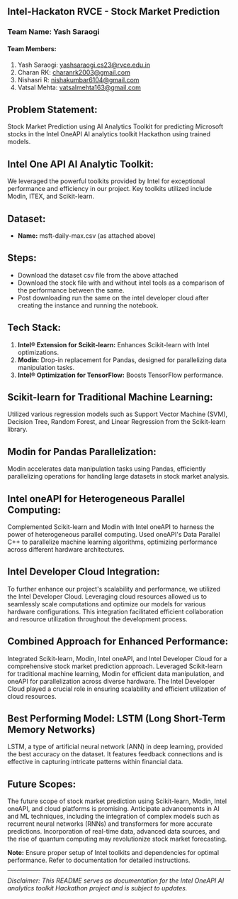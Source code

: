 ## Intel-Hackaton RVCE - Stock Market Prediction

### Team Name: Yash Saraogi

#### Team Members:
1. Yash Saraogi: yashsaraogi.cs23@rvce.edu.in
2. Charan RK: charanrk2003@gmail.com
3. Nishasri R: nishakumbar6104@gmail.com
4. Vatsal Mehta: vatsalmehta163@gmail.com

## Problem Statement:
Stock Market Prediction using AI Analytics Toolkit for predicting Microsoft stocks in the Intel OneAPI AI analytics toolkit Hackathon using trained models.

## Intel One API AI Analytic Toolkit:
We leveraged the powerful toolkits provided by Intel for exceptional performance and efficiency in our project. Key toolkits utilized include Modin, ITEX, and Scikit-learn.

## Dataset:
- **Name:** msft-daily-max.csv (as attached above)

## Steps:
- Download the dataset csv file from the above attached
- Download the stock file with and without intel tools as a comparison of the performance between the same.
- Post downloading run the same on the intel developer cloud after creating the instance and running the notebook.

## Tech Stack:
1. **Intel® Extension for Scikit-learn:** Enhances Scikit-learn with Intel optimizations.
2. **Modin:** Drop-in replacement for Pandas, designed for parallelizing data manipulation tasks.
3. **Intel® Optimization for TensorFlow:** Boosts TensorFlow performance.

## Scikit-learn for Traditional Machine Learning:
Utilized various regression models such as Support Vector Machine (SVM), Decision Tree, Random Forest, and Linear Regression from the Scikit-learn library.

## Modin for Pandas Parallelization:
Modin accelerates data manipulation tasks using Pandas, efficiently parallelizing operations for handling large datasets in stock market analysis.

## Intel oneAPI for Heterogeneous Parallel Computing:
Complemented Scikit-learn and Modin with Intel oneAPI to harness the power of heterogeneous parallel computing. Used oneAPI's Data Parallel C++ to parallelize machine learning algorithms, optimizing performance across different hardware architectures.

## Intel Developer Cloud Integration:
To further enhance our project's scalability and performance, we utilized the Intel Developer Cloud. Leveraging cloud resources allowed us to seamlessly scale computations and optimize our models for various hardware configurations. This integration facilitated efficient collaboration and resource utilization throughout the development process.

## Combined Approach for Enhanced Performance:
Integrated Scikit-learn, Modin, Intel oneAPI, and Intel Developer Cloud for a comprehensive stock market prediction approach. Leveraged Scikit-learn for traditional machine learning, Modin for efficient data manipulation, and oneAPI for parallelization across diverse hardware. The Intel Developer Cloud played a crucial role in ensuring scalability and efficient utilization of cloud resources.

## Best Performing Model: LSTM (Long Short-Term Memory Networks)
LSTM, a type of artificial neural network (ANN) in deep learning, provided the best accuracy on the dataset. It features feedback connections and is effective in capturing intricate patterns within financial data.

## Future Scopes:
The future scope of stock market prediction using Scikit-learn, Modin, Intel oneAPI, and cloud platforms is promising. Anticipate advancements in AI and ML techniques, including the integration of complex models such as recurrent neural networks (RNNs) and transformers for more accurate predictions. Incorporation of real-time data, advanced data sources, and the rise of quantum computing may revolutionize stock market forecasting.

**Note:** Ensure proper setup of Intel toolkits and dependencies for optimal performance. Refer to documentation for detailed instructions.

---
*Disclaimer: This README serves as documentation for the Intel OneAPI AI analytics toolkit Hackathon project and is subject to updates.*
